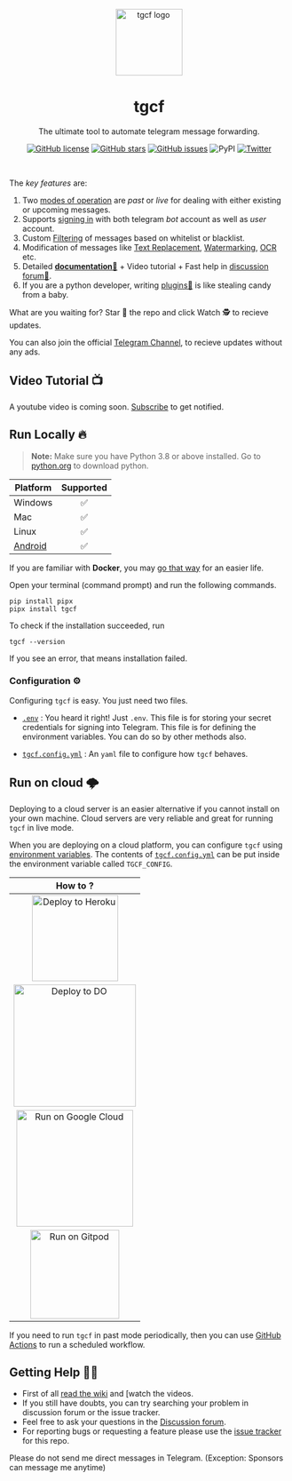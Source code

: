 <p align="center">
<a href = "https://github.com/aahnik/tgcf" > <img src = "https://user-images.githubusercontent.com/66209958/115183360-3fa4d500-a0f9-11eb-9c0f-c5ed03a9ae17.png" alt = "tgcf logo"  width=120> </a>
</p>

<h1 align="center"> tgcf </h1>


<p align="center">
The ultimate tool to automate telegram message forwarding.
</p>

<p align="center"><a href="https://github.com/aahnik/tgcf/blob/main/LICENSE"><img src="https://img.shields.io/github/license/aahnik/tgcf" alt="GitHub license"></a>
<a href="https://github.com/aahnik/tgcf/stargazers"><img src="https://img.shields.io/github/stars/aahnik/tgcf?style=social" alt="GitHub stars"></a>
<a href="https://github.com/aahnik/tgcf/issues"><img src="https://img.shields.io/github/issues/aahnik/tgcf" alt="GitHub issues"></a>
<img src="https://img.shields.io/pypi/v/tgcf" alt="PyPI">
<a href="https://twitter.com/intent/tweet?text=Wow:&amp;url=https%3A%2F%2Fgithub.com%2Faahnik%2Ftgcf"><img src="https://img.shields.io/twitter/url?style=social&amp;url=https%3A%2F%2Fgithub.com%2Faahnik%2Ftgcf" alt="Twitter"></a></p>

<br>

The *key features* are:

1. Two [modes of operation](https://github.com/aahnik/tgcf/wiki/Past-vs-Live-modes-explained) are _past_ or _live_ for dealing with either existing or upcoming messages.
2. Supports [signing in](https://github.com/aahnik/tgcf/wiki/Signing-in-with-a-bot-or-user-account) with both telegram _bot_ account as well as _user_ account.
3. Custom [Filtering](https://github.com/aahnik/tgcf/wiki/How-to-use-filters-%3F) of messages based on whitelist or blacklist.
4. Modification of messages like [Text Replacement](https://github.com/aahnik/tgcf/wiki/Text-Replacement-feature-explained), [Watermarking](https://github.com/aahnik/tgcf/wiki/How-to-use--watermarking-%3F), [OCR](https://github.com/aahnik/tgcf/wiki/You-can-do-OCR-!) etc.
5. Detailed **[documentation📖](https://github.com/aahnik/tgcf/wiki)** + Video tutorial + Fast help in [discussion forum💬](https://github.com/aahnik/tgcf/discussions).
6. If you are a python developer, writing [plugins🔌](https://github.com/aahnik/tgcf/wiki/How-to-write-a-plugin-for-tgcf-%3F) is like stealing candy from a baby.

What are you waiting for? Star 🌟 the repo and click Watch 🕵 to recieve updates.

You can also join the official [Telegram Channel](https://telegram.me/tg_cf), to recieve updates without any ads.

## Video Tutorial 📺

A youtube video is coming soon. [Subscribe](https://www.youtube.com/channel/UCcEbN0d8iLTB6ZWBE_IDugg) to get notified.

## Run Locally 🔥

> **Note:** Make sure you have Python 3.8 or above installed. Go to [python.org](https://python.org) to download python.



| Platform | Supported |
| -------- | :-------: |
| Windows  |     ✅     |
| Mac      |     ✅     |
| Linux    |     ✅     |
| [Android](https://github.com/aahnik/tgcf/wiki/Run-on-Android-using-Termux)  |     ✅     |

If you are familiar with **Docker**, you may [go that way](https://github.com/aahnik/tgcf/wiki/Install-and-run-using-docker) for an easier life.

Open your terminal (command prompt) and run the following commands.

```shell
pip install pipx
pipx install tgcf
```

To check if the installation succeeded, run

```shell
tgcf --version
```

If you see an error, that means installation failed.

### Configuration ⚙️

Configuring `tgcf` is easy. You just need two files.

- [`.env`](https://github.com/aahnik/tgcf/wiki/Environment-Variables) : You heard it right! Just `.env`. This file is for storing your secret credentials for signing into Telegram. This file is for defining the environment variables. You can do so by other methods also.

- [`tgcf.config.yml`](https://github.com/aahnik/tgcf/wiki/How-to-configure-tgcf-%3F) : An `yaml` file to configure how `tgcf` behaves.



## Run on cloud 🌩️

Deploying to a cloud server is an easier alternative if you cannot install on your own machine. Cloud servers are very reliable and great for running `tgcf` in live mode.

When you are deploying on a cloud platform, you can configure `tgcf` using [environment variables](https://github.com/aahnik/tgcf/wiki/Environment-Variables). The contents of [`tgcf.config.yml`]() can be put inside the environment variable called `TGCF_CONFIG`.


| How to ?                                                     |
| :------------------------------------------------------------: |
| <a href="https://github.com/aahnik/tgcf/wiki/Deploy-to-Heroku">   <img src="https://www.herokucdn.com/deploy/button.svg" alt="Deploy to Heroku" width=155></a> |
| <a href="https://github.com/aahnik/tgcf/wiki/Deploy-to-Digital-Ocean">  <img src="https://www.deploytodo.com/do-btn-blue.svg" alt="Deploy to DO" width=220></a> |
| <a href="https://github.com/aahnik/tgcf/wiki/Run-on-Google-Cloud"> <img src="https://deploy.cloud.run/button.svg" alt="Run on Google Cloud" width=210></a> |
| <a href="https://github.com/aahnik/tgcf/wiki/Run-for-free-on-Gitpod">  <img src="https://gitpod.io/button/open-in-gitpod.svg" alt="Run on Gitpod" width=160></a> |

If you need to run `tgcf` in past mode periodically, then you can use [GitHub Actions](https://github.com/aahnik/tgcf/wiki/Run-tgcf-in-past-mode-periodically) to run a scheduled workflow.




## Getting Help 💁🏻

- First of all [read the wiki](https://github.com/aahnik/tgcf/wiki) and [watch the videos.
- If you still have doubts, you can try searching your problem in discussion forum or the issue tracker.
- Feel free to ask your questions in the [Discussion forum](https://github.com/aahnik/tgcf/discussions/new).
- For reporting bugs or requesting a feature please use the [issue tracker](https://github.com/aahnik/tgcf/issues/new) for this repo.

Please do not send me direct messages in Telegram. (Exception: Sponsors can message me anytime)
